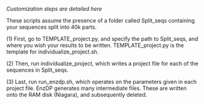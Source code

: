 _Customization steps are detailed here_

These scripts assume the presence of a folder called Split_seqs containing your sequences split into 40k parts.

(1) First, go to TEMPLATE_project.py, and specify the path to Split_seqs, and where you wish your results to be written. 
TEMPLATE_project.py is the template for individualize_project.sh.

(2) Then, run individualize_project, which writes a project file for each of the sequences in Split_seqs.

(3) Last, run run_enzdp.sh, which operates on the parameters given in each project file. 
EnzDP generates many intermediate files.  These are written onto the RAM disk (Niagara), and subsequently deleted.